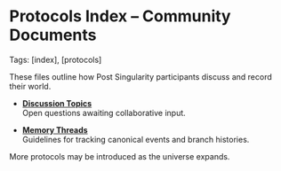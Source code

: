 # Protocols Index – Community Documents
Tags: [index], [protocols]

These files outline how Post Singularity participants discuss and record their world.

- **[Discussion Topics](./discussion-topics.md)**  
  Open questions awaiting collaborative input.

- **[Memory Threads](./memory-threads.md)**  
  Guidelines for tracking canonical events and branch histories.

More protocols may be introduced as the universe expands.
